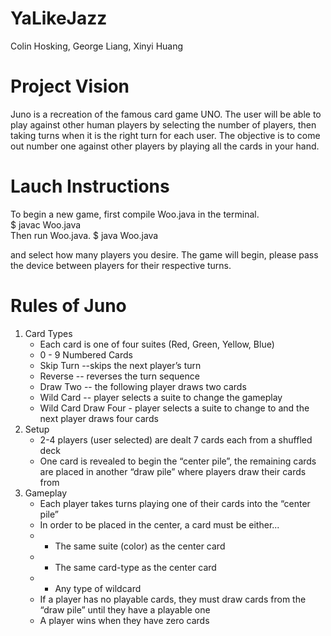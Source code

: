 # YaLikeJazz
Colin Hosking, 
George Liang, 
Xinyi Huang 

# Project Vision 
Juno is a recreation of the famous card game UNO. The user will be able to play against other human players by selecting the number of players, 
then taking turns when it is the right turn for each user. The objective is to come out number one against other players by playing all the cards in your hand. 

# Lauch Instructions
To begin a new game, first compile Woo.java in the terminal.
<br>
$ javac Woo.java
<br>
Then run Woo.java.
$ java Woo.java

and select how many players you desire.
The game will begin, please pass the device between players for their respective turns.

# Rules of Juno
1. Card Types
	* Each card is one of four suites (Red, Green, Yellow, Blue) 
	* 0 - 9 Numbered Cards 
	* Skip Turn --skips the next player’s turn
	* Reverse -- reverses the turn sequence 
	* Draw Two -- the following player draws two cards
	* Wild Card -- player selects a suite to change the gameplay
	* Wild Card Draw Four - player selects a suite to change to and the next player draws four cards 
2. Setup
	* 2-4 players (user selected) are dealt 7 cards each from a shuffled deck
	* One card is revealed to begin the “center pile”, the remaining cards are placed in another “draw pile” where players draw their cards from
3. Gameplay 
	* Each player takes turns playing one of their cards into the “center pile”
	* In order to be placed in the center, a card must be either...
	* - The same suite (color) as the center card
	* - The same card-type as the center card
	* - Any type of wildcard
	* If a player has no playable cards, they must draw cards from the “draw pile” until they have a playable one
	* A player wins when they have zero cards
